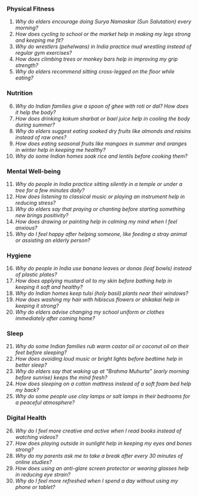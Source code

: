 ### **Physical Fitness**  
1. *Why do elders encourage doing Surya Namaskar (Sun Salutation) every morning?*  
2. *How does cycling to school or the market help in making my legs strong and keeping me fit?*  
3. *Why do wrestlers (pehelwans) in India practice mud wrestling instead of regular gym exercises?*  
4. *How does climbing trees or monkey bars help in improving my grip strength?*  
5. *Why do elders recommend sitting cross-legged on the floor while eating?*  

### **Nutrition**  
6. *Why do Indian families give a spoon of ghee with roti or dal? How does it help the body?*  
7. *How does drinking kokum sharbat or bael juice help in cooling the body during summer?*  
8. *Why do elders suggest eating soaked dry fruits like almonds and raisins instead of raw ones?*  
9. *How does eating seasonal fruits like mangoes in summer and oranges in winter help in keeping me healthy?*  
10. *Why do some Indian homes soak rice and lentils before cooking them?*  

### **Mental Well-being**  
11. *Why do people in India practice sitting silently in a temple or under a tree for a few minutes daily?*  
12. *How does listening to classical music or playing an instrument help in reducing stress?*  
13. *Why do elders say that praying or chanting before starting something new brings positivity?*  
14. *How does drawing or painting help in calming my mind when I feel anxious?*  
15. *Why do I feel happy after helping someone, like feeding a stray animal or assisting an elderly person?*  

### **Hygiene**  
16. *Why do people in India use banana leaves or donas (leaf bowls) instead of plastic plates?*  
17. *How does applying mustard oil to my skin before bathing help in keeping it soft and healthy?*  
18. *Why do Indian homes keep tulsi (holy basil) plants near their windows?*  
19. *How does washing my hair with hibiscus flowers or shikakai help in keeping it strong?*  
20. *Why do elders advise changing my school uniform or clothes immediately after coming home?*  

### **Sleep**  
21. *Why do some Indian families rub warm castor oil or coconut oil on their feet before sleeping?*  
22. *How does avoiding loud music or bright lights before bedtime help in better sleep?*  
23. *Why do elders say that waking up at "Brahma Muhurta" (early morning before sunrise) keeps the mind fresh?*  
24. *How does sleeping on a cotton mattress instead of a soft foam bed help my back?*  
25. *Why do some people use clay lamps or salt lamps in their bedrooms for a peaceful atmosphere?*  

### **Digital Health**  
26. *Why do I feel more creative and active when I read books instead of watching videos?*  
27. *How does playing outside in sunlight help in keeping my eyes and bones strong?*  
28. *Why do my parents ask me to take a break after every 30 minutes of online studies?*  
29. *How does using an anti-glare screen protector or wearing glasses help in reducing eye strain?*  
30. *Why do I feel more refreshed when I spend a day without using my phone or tablet?*
